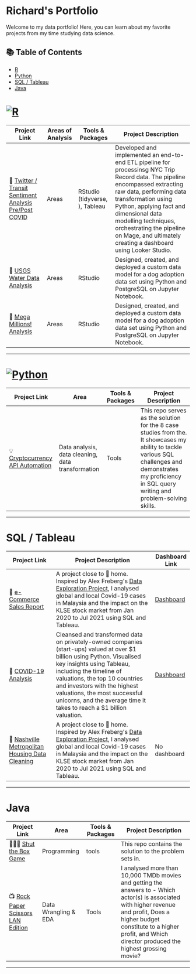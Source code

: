 # Richard's Portfolio 

Welcome to my data portfolio! Here, you can learn about my favorite projects from my time studying data science. 

## 📚 Table of Contents
- [R](#r)
- [Python](#python)
- [SQL / Tableau](#sql-tableau)
- [Java](#java)
  

# [![R](https://skillicons.dev/icons?i=r)](https://skillicons.dev)

| Project Link | Areas of Analysis | Tools & Packages | Project Description | 
|---|---|---|---|
| 🚗 [Twitter / Transit Sentiment Analysis Pre/Post COVID](https://github.com/r-kish/Tweet-Sentiment-Transit-Analysis/tree/main) | Areas | RStudio (tidyverse, ), Tableau | Developed and implemented an end-to-end ETL pipeline for processinsg NYC Trip Record data. The pipeline encompassed extracting raw data, performing data transformation using Python, applying fact and dimensional data modelling techniques, orchestrating the pipeline on Mage, and ultimately creating a dashboard using Looker Studio. |
| 🐶 [USGS Water Data Analysis](https://github.com/r-kish/USGS-Water-Data-Analysis) | Areas | RStudio | Designed, created, and deployed a custom data model for a dog adoption data set using Python and PostgreSQL on Jupyter Notebook. |
| 🐶 [Mega Millions! Analysis](https://github.com/r-kish/Mega-Millions-Analysis) | Areas | RStudio | Designed, created, and deployed a custom data model for a dog adoption data set using Python and PostgreSQL on Jupyter Notebook. |

***

# [![Python](https://skillicons.dev/icons?i=python)](https://skillicons.dev)

| Project Link | Area | Tools & Packages | Project Description | 
|---|---|---|---|
| 💡 [Cryptocurrency API Automation](https://github.com/r-kish/Crypto-API-Automation) | Data analysis, data cleaning, data transformation | Tools | This repo serves as the solution for the 8 case studies from the. It showcases my ability to tackle various SQL challenges and demonstrates my proficiency in SQL query writing and problem-solving skills. | 

***

# SQL / Tableau

| Project Link | Project Description | Dashboard Link |
|---|---|---|
| 🦠 [e-Commerce Sales Report](https://github.com/r-kish/eCommerce-Sales-Dashboard) | A project close to 🏡 home. Inspired by Alex Freberg's [Data Exploration Project](https://www.youtube.com/watch?v=qfyynHBFOsM&list=PLUaB-1hjhk8H48Pj32z4GZgGWyylqv85f&index=1), I analysed global and local Covid-19 cases in Malaysia and the impact on the KLSE stock market from Jan 2020 to Jul 2021 using SQL and Tableau. | [Dashboard](https://public.tableau.com/app/profile/richard.kish/viz/2023eCommerceSalesDashboard/Dashboard1) |
| 🦠 [COVID-19 Analysis](https://github.com/r-kish/COVID19-Analysis) | Cleansed and transformed data on privately-owned companies (start-ups) valued at over $1 billion using Python. Visualised key insights using Tableau, including the timeline of valuations, the top 10 countries and investors with the highest valuations, the most successful unicorns, and the average time it takes to reach a $1 billion valuation. | [Dashboard](https://public.tableau.com/app/profile/richard.kish/viz/SQLCovidDashboard_17107162902290/Dashboard1) |
| 🏡 [Nashville Metropolitan Housing Data Cleaning](https://github.com/r-kish/SQL-Cleaning) | A project close to 🏡 home. Inspired by Alex Freberg's [Data Exploration Project](https://www.youtube.com/watch?v=qfyynHBFOsM&list=PLUaB-1hjhk8H48Pj32z4GZgGWyylqv85f&index=1), I analysed global and local Covid-19 cases in Malaysia and the impact on the KLSE stock market from Jan 2020 to Jul 2021 using SQL and Tableau. | No dashboard |

***

# Java

| Project Link | Area | Tools & Packages | Project Description |   
|---|---|---|---|
| 👩🏻‍💻 [Shut the Box Game](https://github.com/r-kish/Shut-The-Box-Game) | Programming | tools | This repo contains the solution to the problem sets in. |
| 📺 [Rock Paper Scissors LAN Edition](https://github.com/r-kish/Rock-Paper-Scissors-LAN) |   Data Wrangling & EDA | Tools | I analysed more than 10,000 TMDb movies and getting the answers to - Which actor(s) is associated with higher revenue and profit, Does a higher budget constitute to a higher profit, and Which director produced the highest grossing movie? |  

***
